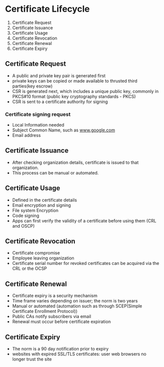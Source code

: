 # Certificate Lifecycle

1. Certificate Request
2. Certificate Issuance
3. Certificate Usage
4. Certificate Revocation
5. Certificate Renewal
6. Certificate Expiry

## Certificate Request
- A public and private key pair is generated first
- private keys can be copied or made available to thrusted third parties(key escrow)
- CSR is generated next, which includes a unique public key, commonly in PKCS#10 format (public key cryptography standards - PKCS)
- CSR is sent to a certificate authority for signing

### Certificate signing request
- Local Information needed
- Subject  Common Name, such as www.google.com
- Email address

## Certificate Issuance
- After checking organization details, certificate is issued to that organization.
- This process can be manual or automated.

## Certificate Usage
- Defined in the certificate details
- Email encryption and signing
- File system Encryption
- Code signing
- Apps can first verify the validity of a certificate before using them (CRL and OSCP)

## Certificate Revocation
- Certificate compromise
- Employee leaving organization
- Certificate serial number for revoked certificates can be acquired via the CRL or the OCSP

## Certificate Renewal
- Certificate expiry is a security mechanism
- Time frame varies depending on issuer; the norm is two years
- Manual or automated (automation such as through SCEP(Simple Certificate Enrollment Protocol))
- Public CAs notify subscribers via email
- Renewal must occur before certificate expiration

## Certificate Expiry
- The norm is a 90 day notification prior to expiry
- websites with expired SSL/TLS certificates: user web browsers no longer trust the site